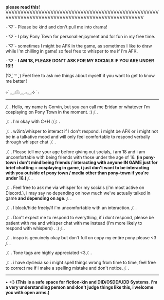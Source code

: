 **please read this!**
VVVVVVVVVVVVVVVVVVVVVVVVVVVVVVVVVVVVVVVVVVVVVVVVVVVVVVVVVVVVVVVVVVVVVVVVVVVVVVVVVVVVVVVVVVVVVVVVV

-`♡´- Please be kind and don't pull me into drama! 

-`♡´- I play Pony Town for personal enjoyment and for fun in my free time. 

-`♡´- sometimes I might be AFK in the game, as sometimes I like to draw while I'm chilling in game! so feel free to whisper to me if i'm AFK. 

-`♡´- **I AM 18,  PLEASE DON'T ASK FOR MY SOCIALS IF YOU ARE UNDER 16!!**

(♡ˊ͈ ꒳ ˋ͈) Feel free to ask me things about myself if you want to get to know me better !

⊹ ࣪ ﹏𓊝﹏𓂁﹏⊹ ࣪ ˖ 
- --------------------------------------------------------------------------------------------------
ִֶָ☾. Hello, my name is Corvin, but you can call me Eridan or whatever I'm cosplaying on Pony Town in the moment. :) ִֶָ☾. 

࣪ ִֶָ☾. I'm okay with C+H :)࣪ ִֶָ☾.

࣪ ִֶָ☾. w2int/whisper to interact if I don't respond. i might be AFK or i might not be in a talkative mood and will only feel comfortable to respond verbally through whisper chat ࣪ ִֶָ☾.

࣪ ִֶָ☾. Please tell me your age before giving out socials, i am 18 and i am uncomfortable with being friends with those under the age of 16. **(in pony-town i don't mind being friends / interacting with anyone IN GAME just for brief chatting + cosplaying in game, i just don't want to be interacting with you outside of pony town / media other than pony-town if you're under 16.)** ִֶָ☾.

࣪ ִֶָ☾. Feel free to ask me via whisper for my socials (i'm most active on Discord.), i may say no depending on how much we've actually talked in game **and depending on age**. ִֶָ☾. 

࣪ ִֶָ☾. ࣪I block/hide freely/if i'm uncomfortable with an interaction. ִֶָ☾. 

࣪ ִֶָ☾. ࣪Don't expect me to respond to everything, if i dont respond, please be patient with me and whisper chat with me instead (i'm more likely to respond with whispers) . :) ִֶָ☾. 

࣪ ִֶָ☾.  inspo is genuinely okay but don't full on copy my entire pony please <3 ִֶָ☾. 

࣪ ִֶָ☾. Tone tags are highly appreciated <3 ִֶָ☾. 

࣪ ִֶָ☾. i have dyslexia so i might spell things wrong from time to time, feel free to correct me if i make a spelling mistake and don't notice. ִֶָ☾. 

- --------------------------------------------------------------------------------------------------
•  <3 **(This is a safe space for fiction-kin and DID/OSDD/UDD Systems. i'm a very understanding person and don't judge things like this, i welcome you with open arms.)**


